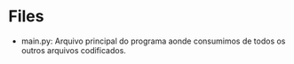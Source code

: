 # Files


* main.py: Arquivo principal do programa aonde consumimos de todos os outros arquivos codificados.